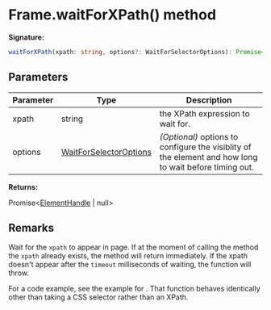 # Frame.waitForXPath() method

**Signature:**

```typescript
waitForXPath(xpath: string, options?: WaitForSelectorOptions): Promise<ElementHandle | null>;
```

## Parameters

| Parameter | Type                                                            | Description                                                                                                 |
| --------- | --------------------------------------------------------------- | ----------------------------------------------------------------------------------------------------------- |
| xpath     | string                                                          | the XPath expression to wait for.                                                                           |
| options   | [WaitForSelectorOptions](./puppeteer.waitforselectoroptions.md) | <i>(Optional)</i> options to configure the visiblity of the element and how long to wait before timing out. |

**Returns:**

Promise&lt;[ElementHandle](./puppeteer.elementhandle.md) \| null&gt;

## Remarks

Wait for the `xpath` to appear in page. If at the moment of calling the method the `xpath` already exists, the method will return immediately. If the xpath doesn't appear after the `timeout` milliseconds of waiting, the function will throw.

For a code example, see the example for . That function behaves identically other than taking a CSS selector rather than an XPath.
